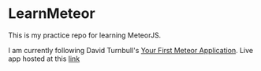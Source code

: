 LearnMeteor
===========

This is my practice repo for learning MeteorJS.

I am currently following David Turnbull's [Your First Meteor Application](http://meteortips.com/book/). Live app hosted at this [link](http://leaderboard-tpgmartin.meteor.com/)